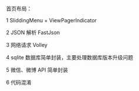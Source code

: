 首页布局：

1 SliddingMenu + ViewPagerIndicator

2 JSON 解析 FastJson

3 网络请求 Volley

4 sqlite 数据库简单封装，主要处理数据库版本升级问题

5 微信、微博 API 简单封装

6 代码混淆
